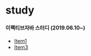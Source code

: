 # study

#### 이펙티브자바 스터디 (2019.06.10~)  

* [Item1](/effective-java/Item1.md)
* [Item3](/effective-java/Item3.md)